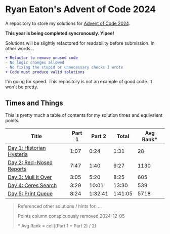 # Ryan Eaton's Advent of Code 2024

A repository to store my solutions for [Advent of Code 2024](https://adventofcode.com/2024).

**This year is being completed syncronously. Yipee!**

Solutions will be slightly refactored for readability before submission. In other words...

```diff
+ Refactor to remove unused code
- No logic changes allowed
- No fixing the stupid or unnecessary checks I wrote
+ Code must produce valid solutions
```

I'm going for speed. This repository is not an example of good code. It won't be pretty.

## Times and Things

This is pretty much a table of contents for my solution times and equivalent points.

| Title                                   | Part 1 | Part 2  | Total   | Avg Rank\* |
|-----------------------------------------|--------|---------|---------|----------|
| [Day 1: Historian Hysteria](notes/1.md) | 1:07   | 0:24    | 1:31    | 28       |
| [Day 2: Red-Nosed Reports](notes/2.md)  | 7:47   | 1:40    | 9:27    | 1130     |
| [Day 3: Mull It Over](notes/3.md)       | 3:05   | 5:20    | 8:25    | 605      |
| [Day 4: Ceres Search](notes/4.md)       | 3:29   | 10:01   | 13:30   | 539      |
| [Day 5: Print Queue](notes/5.md)        | 8:24   | 1:32:41 | 1:41:05 | 5718     |

> Referenced other solutions / hints for: ...
>
> Points column conspicuously removed 2024-12-05
>
> \* Avg Rank = ceil((Part 1 + Part 2) / 2)
